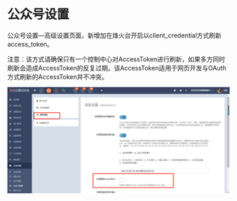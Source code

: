 # 公众号设置

公众号设置—高级设置页面，新增加在烽火台开启以client\_credential方式刷新access\_token。

注意：该方式请确保只有一个控制中心对AccessToken进行刷新，如果多方同时刷新会造成AccessToken的反复过期。该AccessToken适用于网页开发与OAuth方式刷新的AccessToken并不冲突。



![](/assets/1525338227%281%29.jpg)

